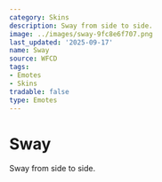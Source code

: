 ```yaml
---
category: Skins
description: Sway from side to side.
image: ../images/sway-9fc8e6f707.png
last_updated: '2025-09-17'
name: Sway
source: WFCD
tags:
- Emotes
- Skins
tradable: false
type: Emotes
---
```


# Sway

Sway from side to side.

